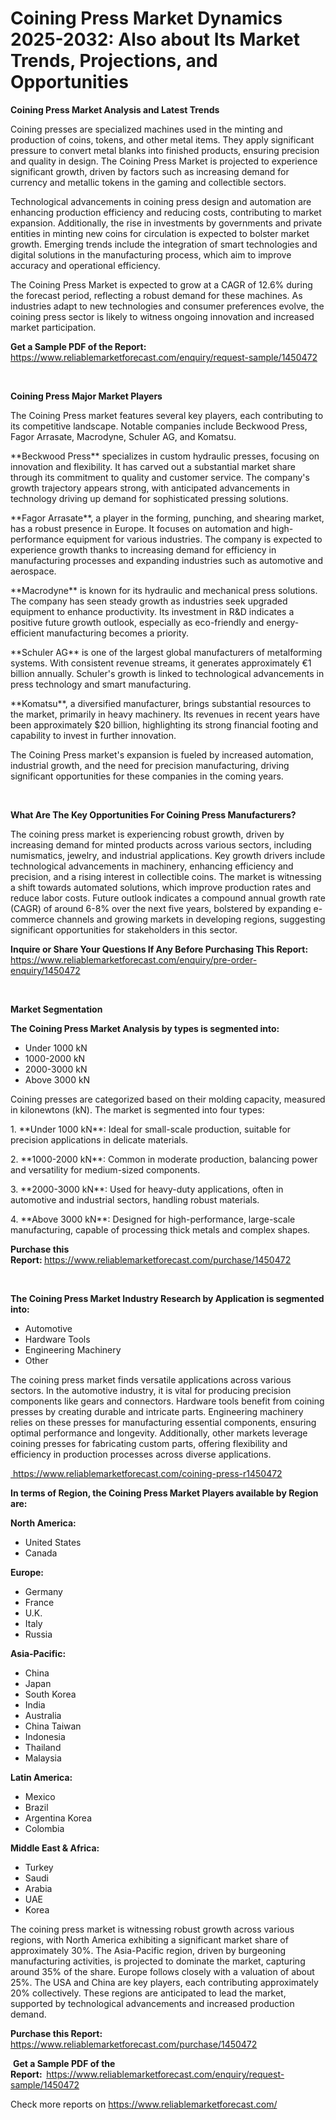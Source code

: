 <p><h1>Coining Press Market Dynamics 2025-2032: Also about Its Market Trends, Projections, and Opportunities</h1></p><p><strong>Coining Press Market Analysis and Latest Trends</strong></p>
<p><p>Coining presses are specialized machines used in the minting and production of coins, tokens, and other metal items. They apply significant pressure to convert metal blanks into finished products, ensuring precision and quality in design. The Coining Press Market is projected to experience significant growth, driven by factors such as increasing demand for currency and metallic tokens in the gaming and collectible sectors.</p><p>Technological advancements in coining press design and automation are enhancing production efficiency and reducing costs, contributing to market expansion. Additionally, the rise in investments by governments and private entities in minting new coins for circulation is expected to bolster market growth. Emerging trends include the integration of smart technologies and digital solutions in the manufacturing process, which aim to improve accuracy and operational efficiency.</p><p>The Coining Press Market is expected to grow at a CAGR of 12.6% during the forecast period, reflecting a robust demand for these machines. As industries adapt to new technologies and consumer preferences evolve, the coining press sector is likely to witness ongoing innovation and increased market participation.</p></p>
<p><strong>Get a Sample PDF of the Report:&nbsp;</strong> <a href="https://www.reliablemarketforecast.com/enquiry/request-sample/1450472?utm_campaign=2298&utm_medium=2&utm_source=Github&utm_content=ia&utm_term=21022025&utm_id=coining-press">https://www.reliablemarketforecast.com/enquiry/request-sample/1450472</a></p>
<p>&nbsp;</p>
<p><strong>Coining Press Major Market Players</strong></p>
<p><p>The Coining Press market features several key players, each contributing to its competitive landscape. Notable companies include Beckwood Press, Fagor Arrasate, Macrodyne, Schuler AG, and Komatsu.</p><p>**Beckwood Press** specializes in custom hydraulic presses, focusing on innovation and flexibility. It has carved out a substantial market share through its commitment to quality and customer service. The company's growth trajectory appears strong, with anticipated advancements in technology driving up demand for sophisticated pressing solutions.</p><p>**Fagor Arrasate**, a player in the forming, punching, and shearing market, has a robust presence in Europe. It focuses on automation and high-performance equipment for various industries. The company is expected to experience growth thanks to increasing demand for efficiency in manufacturing processes and expanding industries such as automotive and aerospace. </p><p>**Macrodyne** is known for its hydraulic and mechanical press solutions. The company has seen steady growth as industries seek upgraded equipment to enhance productivity. Its investment in R&D indicates a positive future growth outlook, especially as eco-friendly and energy-efficient manufacturing becomes a priority.</p><p>**Schuler AG** is one of the largest global manufacturers of metalforming systems. With consistent revenue streams, it generates approximately €1 billion annually. Schuler's growth is linked to technological advancements in press technology and smart manufacturing. </p><p>**Komatsu**, a diversified manufacturer, brings substantial resources to the market, primarily in heavy machinery. Its revenues in recent years have been approximately $20 billion, highlighting its strong financial footing and capability to invest in further innovation.</p><p>The Coining Press market's expansion is fueled by increased automation, industrial growth, and the need for precision manufacturing, driving significant opportunities for these companies in the coming years.</p></p>
<p>&nbsp;</p>
<p><strong>What Are The Key Opportunities For Coining Press Manufacturers?</strong></p>
<p><p>The coining press market is experiencing robust growth, driven by increasing demand for minted products across various sectors, including numismatics, jewelry, and industrial applications. Key growth drivers include technological advancements in machinery, enhancing efficiency and precision, and a rising interest in collectible coins. The market is witnessing a shift towards automated solutions, which improve production rates and reduce labor costs. Future outlook indicates a compound annual growth rate (CAGR) of around 6-8% over the next five years, bolstered by expanding e-commerce channels and growing markets in developing regions, suggesting significant opportunities for stakeholders in this sector.</p></p>
<p><strong>Inquire or Share Your Questions If Any Before Purchasing This Report:</strong> <a href="https://www.reliablemarketforecast.com/enquiry/pre-order-enquiry/1450472?utm_campaign=2298&utm_medium=2&utm_source=Github&utm_content=ia&utm_term=21022025&utm_id=coining-press">https://www.reliablemarketforecast.com/enquiry/pre-order-enquiry/1450472</a></p>
<p>&nbsp;</p>
<p><strong>Market Segmentation</strong></p>
<p><strong>The Coining Press Market Analysis by types is segmented into:</strong></p>
<p><ul><li>Under 1000 kN</li><li>1000-2000 kN</li><li>2000-3000 kN</li><li>Above 3000 kN</li></ul></p>
<p><p>Coining presses are categorized based on their molding capacity, measured in kilonewtons (kN). The market is segmented into four types: </p><p>1. **Under 1000 kN**: Ideal for small-scale production, suitable for precision applications in delicate materials.  </p><p>2. **1000-2000 kN**: Common in moderate production, balancing power and versatility for medium-sized components.  </p><p>3. **2000-3000 kN**: Used for heavy-duty applications, often in automotive and industrial sectors, handling robust materials.  </p><p>4. **Above 3000 kN**: Designed for high-performance, large-scale manufacturing, capable of processing thick metals and complex shapes.</p></p>
<p><strong>Purchase this Report:&nbsp;</strong><a href="https://www.reliablemarketforecast.com/purchase/1450472?utm_campaign=2298&utm_medium=2&utm_source=Github&utm_content=ia&utm_term=21022025&utm_id=coining-press">https://www.reliablemarketforecast.com/purchase/1450472</a></p>
<p>&nbsp;</p>
<p><strong>The Coining Press Market Industry Research by Application is segmented into:</strong></p>
<p><ul><li>Automotive</li><li>Hardware Tools</li><li>Engineering Machinery</li><li>Other</li></ul></p>
<p><p>The coining press market finds versatile applications across various sectors. In the automotive industry, it is vital for producing precision components like gears and connectors. Hardware tools benefit from coining presses by creating durable and intricate parts. Engineering machinery relies on these presses for manufacturing essential components, ensuring optimal performance and longevity. Additionally, other markets leverage coining presses for fabricating custom parts, offering flexibility and efficiency in production processes across diverse applications.</p></p>
<p><a href="https://www.reliablemarketforecast.com/coining-press-r1450472?utm_campaign=2298&utm_medium=2&utm_source=Github&utm_content=ia&utm_term=21022025&utm_id=coining-press">&nbsp;https://www.reliablemarketforecast.com/coining-press-r1450472</a></p>
<p><strong>In terms of Region, the Coining Press Market Players available by Region are:</strong></p>
<p>
    <p> <strong> North America: </strong>
        <ul>
            <li>United States</li>
            <li>Canada</li>
        </ul>
        </p> 
    <p> <strong> Europe: </strong>
        <ul>
            <li>Germany</li>
            <li>France</li>
            <li>U.K.</li>
            <li>Italy</li>
            <li>Russia</li>
        </ul>
        </p> 
    <p> <strong> Asia-Pacific: </strong>
        <ul>
            <li>China</li>
            <li>Japan</li>
            <li>South Korea</li>
            <li>India</li>
            <li>Australia</li>
            <li>China Taiwan</li>
            <li>Indonesia</li>
            <li>Thailand</li>
            <li>Malaysia</li>
        </ul>
        </p> 
    <p> <strong> Latin America: </strong>
        <ul>
            <li>Mexico</li>
            <li>Brazil</li>
            <li>Argentina Korea</li>
            <li>Colombia</li>
        </ul>
        </p> 
    <p> <strong> Middle East & Africa: </strong>
        <ul>
            <li>Turkey</li>
            <li>Saudi</li>
            <li>Arabia</li>
            <li>UAE</li>
            <li>Korea</li>
        </ul>
    </p>
    </p>
<p><p>The coining press market is witnessing robust growth across various regions, with North America exhibiting a significant market share of approximately 30%. The Asia-Pacific region, driven by burgeoning manufacturing activities, is projected to dominate the market, capturing around 35% of the share. Europe follows closely with a valuation of about 25%. The USA and China are key players, each contributing approximately 20% collectively. These regions are anticipated to lead the market, supported by technological advancements and increased production demand.</p></p>
<p><strong>Purchase this Report: </strong><a href="https://www.reliablemarketforecast.com/purchase/1450472?utm_campaign=2298&utm_medium=2&utm_source=Github&utm_content=ia&utm_term=21022025&utm_id=coining-press">https://www.reliablemarketforecast.com/purchase/1450472</a></p>
<p>&nbsp;<strong>Get a Sample PDF of the Report:&nbsp;&nbsp;</strong><a href="https://www.reliablemarketforecast.com/enquiry/request-sample/1450472?utm_campaign=2298&utm_medium=2&utm_source=Github&utm_content=ia&utm_term=21022025&utm_id=coining-press">https://www.reliablemarketforecast.com/enquiry/request-sample/1450472</a></p>
<p><strong></strong></p>
<p>Check more reports on <a href="https://www.reliablemarketforecast.com/?utm_campaign=2298&utm_medium=2&utm_source=Github&utm_content=ia&utm_term=21022025&utm_id=coining-press">https://www.reliablemarketforecast.com/</a></p>